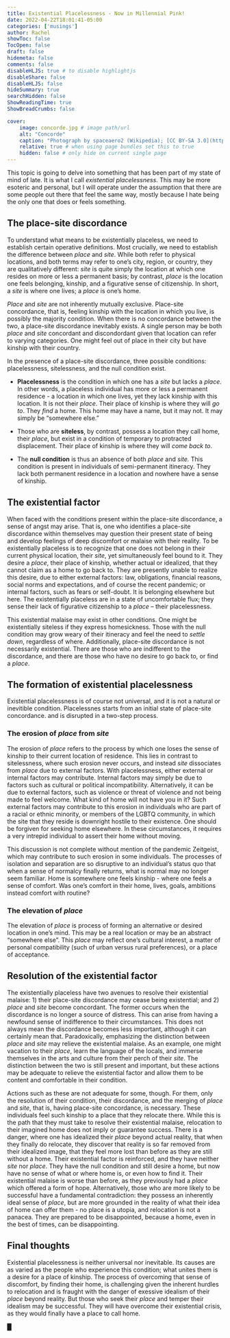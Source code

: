 ```yaml
---
title: Existential Placelessness - Now in Millennial Pink!
date: 2022-04-22T18:01:41-05:00
categories: ['musings']
author: Rachel
showToc: false
TocOpen: false
draft: false
hidemeta: false
comments: false
disableHLJS: true # to disable highlightjs
disableShare: false
disableHLJS: false
hideSummary: true
searchHidden: false
ShowReadingTime: true
ShowBreadCrumbs: false

cover:
    image: concorde.jpg # image path/url
    alt: "Concorde"
    caption: "Photograph by spaceaero2 (Wikipedia); [CC BY-SA 3.0](https://creativecommons.org/licenses/by-sa/3.0)"
    relative: true # when using page bundles set this to true
    hidden: false # only hide on current single page
---
```


This topic is going to delve into something that has been part of my state of mind of late. It is what I call *existential placelessness*. This may be more esoteric and personal, but I will operate under the assumption that there are some people out there that feel the same way, mostly because I hate being the only one that does or feels something.

## The place-site discordance

To understand what means to be existentially placeless, we need to establish certain operative definitions. Most crucially, we need to establish the difference between *place* and *site*. While both refer to physical locations, and both terms may refer to one’s city, region, or country, they are qualitatively different: *site* is quite simply the location at which one resides on more or less a permanent basis; by contrast, *place* is the location one feels belonging, kinship, and a figurative sense of citizenship. In short, a *site* is where one lives; a *place* is one’s home.

*Place* and *site* are not inherently mutually exclusive. Place-site concordance, that is, feeling kinship with the location in which you live, is possibly the majority condition. When there is no concordance between the two, a place-site discordance inevitably exists. A single person may be both *place* and *site* concordant and discondordant given that location can refer to varying categories. One might feel out of place in their city but have kinship with their country. 

In the presence of a place-site discordance, three possible conditions: placelessness, sitelessness, and the null condition exist.

- **Placelessness** is the condition in which one has a *site* but lacks a *place*. In other words, a placeless individual has more or less a permanent residence - a location in which one lives, yet they lack kinship with this location. It is not their *place*. Their place of kinship is where they will *go to*. They *find* a home. This home may have a name, but it may not. It may simply be “somewhere else.”

- Those who are **siteless**, by contrast, possess a location they call home, their *place*, but exist in a condition of temporary to protracted displacement. Their place of kinship is where they will *come back to*.

- The **null condition** is thus an absence of both *place* and *site.* This condition is present in individuals of semi-permanent itineracy. They lack both permanent residence in a location and nowhere have a sense of kinship.

## The existential factor

When faced with the conditions present within the place-site discordance, a sense of angst may arise. That is, one who identifies a place-site discordance within themselves may question their present state of being and develop feelings of deep discomfort or malaise with their reality. To be existentially placeless is to recognize that one does not belong in their current physical location, their *site*, yet simultaneously feel bound to it. They desire a *place*, their place of kinship, whether actual or idealized, that they cannot claim as a home to go back to. They are presently unable to realize this desire, due to either external factors: law, obligations, financial reasons, social norms and expectations, and of course the recent pandemic; or internal factors, such as fears or self-doubt. It is belonging elsewhere but here. The existentially placeless are in a state of uncomfortable flux; they sense their lack of figurative citizenship to a *place* – their placelessness.

This existential malaise may exist in other conditions. One might be existentially siteless if they express homesickness. Those with the null condition may grow weary of their itineracy and feel the need to *settle down*, regardless of where. Additionally, place-site discordance is not necessarily existential. There are those who are indifferent to the discordance, and there are those who have no desire to go back to, or find a *place*.

## The formation of existential placelessness

Existential placelessness is of course not universal, and it is not a natural or inevitible condition. Placelessnes starts from an initial state of place-site concordance. and is disrupted in a two-step process.

### The erosion of *place* from *site*

The erosion of *place* refers to the process by which one loses the sense of kinship to their current location of residence. This lies in contrast to sitelessness, where such erosion never occurs, and instead *site* dissociates from *place* due to external factors. With placelessness, either external or internal factors may contribute. Internal factors may simply be due to factors such as cultural or political incompatibility. Alternatively, it can be due to external factors, such as violence or threat of violence and not being made to feel welcome. What kind of home will not have you in it? Such external factors may contribute to this erosion in individuals who are part of a racial or ethnic minority, or members of the LGBTQ community, in which the site that they reside is downright hostile to their existence. One should be forgiven for seeking home elsewhere. In these circumstances, it requires a very intrepid individual to assert their home without moving.

This discussion is not complete without mention of the pandemic Zeitgeist, which may contribute to such erosion in some individuals. The processes of isolation and separation are so disruptive to an individual’s status quo that when a sense of normalcy finally returns, what is normal may no longer seem familiar. Home is somewhere one feels kinship - where one feels a sense of comfort. Was one’s comfort in their home, lives, goals, ambitions instead comfort with routine? 

### The elevation of *place*

The elevation of *place* is process of forming an alternative or desired location in one’s mind. This may be a real location or may be an abstract “somewhere else”. This *place* may reflect one’s cultural interest, a matter of personal compatibility (such of urban versus rural preferences), or a place of acceptance.

## Resolution of the existential factor

The existentially placeless have two avenues to resolve their existential malaise: 1) their place-site discordance may cease being existential; and 2) *place* and *site* become concordant. The former occurs when the discordance is no longer a source of distress. This can arise from having a newfound sense of indifference to their circumstances. This does not always mean the discordance becomes less important, although it can certainly mean that. Paradoxically, emphasizing the distinction between *place* and *site* may relieve the existential malaise. As an example, one might vacation to their *place*, learn the language of the locals, and immerse themselves in the arts and culture from their perch of their *site*. The distinction between the two is still present and important, but these actions may be adequate to relieve the existential factor and allow them to be content and comfortable in their condition.

Actions such as these are not adequate for some, though. For them, only the resolution of their condition, their discordance, and the merging of *place* and *site*, that is, having place-site concordance, is necessary. These individuals feel such kinship to a place that they relocate there. While this is the path that they must take to resolve their existential malaise, relocation to their imagined home does not imply or guarantee success. There is a danger, where one has idealized their *place* beyond actual reality, that when they finally do relocate, they discover that reality is so far removed from their idealized image, that they feel more lost than before as they are still without a home. Their existential factor is reinforced, and they have neither *site* nor *place*. They have the null condition and still desire a home, but now have no sense of what or where home is, or even how to find it. Their existential malaise is worse than before, as they previously had a *place* which offered a form of hope. Alternatively, those who are more likely to be successful have a fundamental contradiction: they possess an inherently ideal sense of *place*, but are more grounded in the reality of what their idea of home can offer them - no place is a utopia, and relocation is not a panacea. They are prepared to be disappointed, because a home, even in the best of times, can be disappointing.

## Final thoughts

Existential placelessness is neither universal nor inevitable. Its causes are as varied as the people who experience this condition; what unites them is a desire for a place of kinship. The process of overcoming that sense of discomfort, by finding their home, is challenging given the inherent hurdles to relocation and is fraught with the danger of exessive idealism of their *place* beyond reality.  But those who seek their *place* and temper their idealism may be successful. They will have overcome their existential crisis, as they would finally have a place to call home.

█
